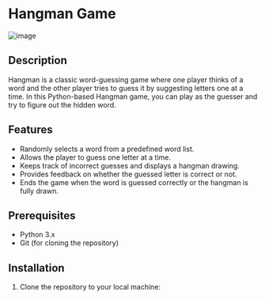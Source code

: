 # Hangman Game

![image](https://github.com/P4R4D0X-HACKS/thehangman/assets/81650164/f1d71781-0e98-4115-915a-8380c006c180)

## Description

Hangman is a classic word-guessing game where one player thinks of a word and the other player tries to guess it by suggesting letters one at a time. In this Python-based Hangman game, you can play as the guesser and try to figure out the hidden word.

## Features

- Randomly selects a word from a predefined word list.
- Allows the player to guess one letter at a time.
- Keeps track of incorrect guesses and displays a hangman drawing.
- Provides feedback on whether the guessed letter is correct or not.
- Ends the game when the word is guessed correctly or the hangman is fully drawn.

## Prerequisites

- Python 3.x
- Git (for cloning the repository)

## Installation

1. Clone the repository to your local machine:

